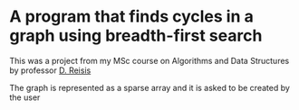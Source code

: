 # A program that finds cycles in a graph using breadth-first search

This was a project from my MSc course on Algorithms and Data Structures by professor [D. Reisis](http://scholar.uoa.gr/dreisis/home)

The graph is represented as a sparse array and it is asked to be created by the user
